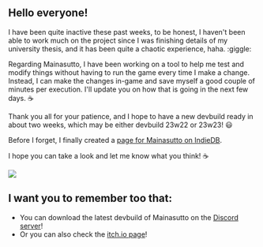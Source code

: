 ## Hello everyone!

I have been quite inactive these past weeks, to be honest, I haven't been able to work much on the project since I was finishing details of my university thesis, and it has been quite a chaotic experience, haha. :giggle:

Regarding Mainasutto, I have been working on a tool to help me test and modify things without having to run the game every time I make a change. Instead, I can make the changes in-game and save myself a good couple of minutes per execution. I'll update you on how that is going in the next few days. :coffee:

Thank you all for your patience, and I hope to have a new devbuild ready in about two weeks, which may be either devbuild 23w22 or 23w23! :smiley:

Before I forget, I finally created a [page for Mainasutto on IndieDB](https://www.indiedb.com/games/mainasutto-im-not-alone).

I hope you can take a look and let me know what you think! :coffee:

<div class="image-container">

![](https://i.imgur.com/LXr8HTV.png)

</div>

## I want you to remember too that:
- You can download the latest devbuild of Mainasutto on the [Discord server](https://masinasutto.com/discord)!
- Or you can also check the [itch.io page](https://masinasutto.itch.io/mainasutto)!
